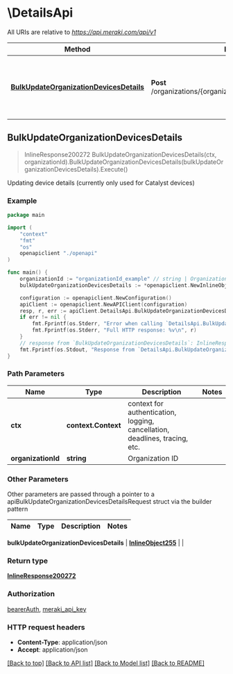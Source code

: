 # \DetailsApi

All URIs are relative to *https://api.meraki.com/api/v1*

Method | HTTP request | Description
------------- | ------------- | -------------
[**BulkUpdateOrganizationDevicesDetails**](DetailsApi.md#BulkUpdateOrganizationDevicesDetails) | **Post** /organizations/{organizationId}/devices/details/bulkUpdate | Updating device details (currently only used for Catalyst devices)



## BulkUpdateOrganizationDevicesDetails

> InlineResponse200272 BulkUpdateOrganizationDevicesDetails(ctx, organizationId).BulkUpdateOrganizationDevicesDetails(bulkUpdateOrganizationDevicesDetails).Execute()

Updating device details (currently only used for Catalyst devices)



### Example

```go
package main

import (
    "context"
    "fmt"
    "os"
    openapiclient "./openapi"
)

func main() {
    organizationId := "organizationId_example" // string | Organization ID
    bulkUpdateOrganizationDevicesDetails := *openapiclient.NewInlineObject255([]string{"Serials_example"}, []openapiclient.NetworksNetworkIdDevicesClaimDetails{*openapiclient.NewNetworksNetworkIdDevicesClaimDetails("Name_example")}) // InlineObject255 | 

    configuration := openapiclient.NewConfiguration()
    apiClient := openapiclient.NewAPIClient(configuration)
    resp, r, err := apiClient.DetailsApi.BulkUpdateOrganizationDevicesDetails(context.Background(), organizationId).BulkUpdateOrganizationDevicesDetails(bulkUpdateOrganizationDevicesDetails).Execute()
    if err != nil {
        fmt.Fprintf(os.Stderr, "Error when calling `DetailsApi.BulkUpdateOrganizationDevicesDetails``: %v\n", err)
        fmt.Fprintf(os.Stderr, "Full HTTP response: %v\n", r)
    }
    // response from `BulkUpdateOrganizationDevicesDetails`: InlineResponse200272
    fmt.Fprintf(os.Stdout, "Response from `DetailsApi.BulkUpdateOrganizationDevicesDetails`: %v\n", resp)
}
```

### Path Parameters


Name | Type | Description  | Notes
------------- | ------------- | ------------- | -------------
**ctx** | **context.Context** | context for authentication, logging, cancellation, deadlines, tracing, etc.
**organizationId** | **string** | Organization ID | 

### Other Parameters

Other parameters are passed through a pointer to a apiBulkUpdateOrganizationDevicesDetailsRequest struct via the builder pattern


Name | Type | Description  | Notes
------------- | ------------- | ------------- | -------------

 **bulkUpdateOrganizationDevicesDetails** | [**InlineObject255**](InlineObject255.md) |  | 

### Return type

[**InlineResponse200272**](InlineResponse200272.md)

### Authorization

[bearerAuth](../README.md#bearerAuth), [meraki_api_key](../README.md#meraki_api_key)

### HTTP request headers

- **Content-Type**: application/json
- **Accept**: application/json

[[Back to top]](#) [[Back to API list]](../README.md#documentation-for-api-endpoints)
[[Back to Model list]](../README.md#documentation-for-models)
[[Back to README]](../README.md)

